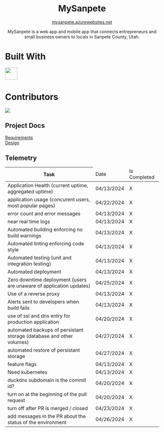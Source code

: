 <h1 align="center">MySanpete</h1>
<p align="center"><a href="https://mysanpete.azurewebsites.net/" target="_blank">mysanpete.azurewebsites.net</a></p>
<p align="center">MySanpete is a web app and mobile app that connects entrepreneurs and small business owners to locals in Sanpete County, Utah.</p>

# Built With
<img src="https://upload.wikimedia.org/wikipedia/commons/d/d0/Blazor.png" width="40"/>

# Contributors

<a href="https://github.com/enochwhitaker3/MySanpete/graphs/contributors">
  <img src="https://contrib.rocks/image?repo=enochwhitaker3/MySanpete" />
</a>

## Project Docs
[Requirements](https://docs.google.com/spreadsheets/d/1OFWuggrPdq_nJGEKuaclPF50HhgMMrzH038PU0mWf-w/edit#gid=0) <br/>
[Design](https://www.figma.com/file/r6at3fo24S8red6cfpBVjH/MySanpete?type=design&node-id=0-1&mode=design&t=7kK5TRnxff9WK0FL-0)

## Telemetry
<table>
  <thead>
    <tr>
      <th> Task </th>
      <td> Date </td>
      <td> Is Completed</td>
    </tr>
  </thead>
  <tbody>
    <tr>
      <td>Application Health (current uptime, aggregated uptime)</td>
      <td>04/13/2024</td>
      <td>X</td>
    </tr>
    <tr>
      <td>application usage (concurent users, most popular pages)</td>
      <td>04/22/2024</td>
      <td>X</td>
    </tr>
    <tr>
      <td>error count and error messages</td>
      <td>04/13/2024</td>
      <td>X</td>
    </tr>
    <tr>
      <td>near real time logs</td>
      <td>04/13/2024</td>
      <td>X</td>
    </tr>
    <tr>
      <td>Automated building enforcing no build warnings</td>
      <td>04/13/2024</td>
      <td>X</td>
    </tr>
    <tr>
      <td>Automated linting enforcing code style</td>
      <td>04/13/2024</td>
      <td>X</td>
    </tr>
     <tr>
      <td>Automated testing (unit and integration testing)</td>
      <td>04/13/2024</td>
      <td>X</td>
    </tr>
     <tr>
      <td>Automated deployment</td>
      <td>04/13/2024</td>
      <td>X</td>
    </tr>
    <tr>
      <td>Zero downtime deployment (users are unaware of application updates)</td>
      <td>04/25/2024</td>
      <td>X</td>
    </tr>
    <tr>
      <td>Use of a reverse proxy</td>
      <td>04/13/2024</td>
      <td>X</td>
    </tr>
    <tr>
      <td>Alerts sent to developers when build fails</td>
      <td>04/13/2024</td>
      <td>X</td>
    </tr>
    <tr>
      <td>use of ssl and dns entry for production application</td>
      <td>04/20/2024</td>
      <td>X</td>
    </tr>
    <tr>
      <td>automated backups of persistant storage (database and other volumes)</td>
      <td>04/27/2024</td>
      <td>X</td>
    </tr>
    <tr>
      <td>automated restore of persistant storage</td>
      <td>04/27/2024</td>
      <td>X</td>
    </tr>
    <tr>
      <td>feature flags</td>
      <td>04/13/2024</td>
      <td>X</td>
    </tr>
    <tr>
      <td>Need kubernetes</td>
      <td>04/13/2024</td>
      <td>X</td>
    </tr>
    <tr>
      <td>duckdns subdomain is the commit id?</td>
      <td>04/20/2024</td>
      <td>X</td>
    </tr>
    <tr>
      <td>turn on at the beginning of the pull request</td>
      <td>04/20/2024</td>
      <td>X</td>
    </tr>
    <tr>
      <td>turn off after PR is merged / closed</td>
      <td>04/23/2024</td>
      <td>X</td>
    </tr>
    <tr>
      <td>add messages in the PR about the status of the environment</td>
      <td>04/26/2024</td>
      <td>X</td>
    </tr>
  </tbody>
</table>
